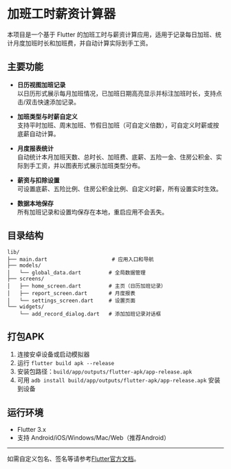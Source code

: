 # 加班工时薪资计算器

本项目是一个基于 Flutter 的加班工时与薪资计算应用，适用于记录每日加班、统计月度加班时长和加班费，并自动计算实际到手工资。

## 主要功能

- **日历视图加班记录**  
  以日历形式展示每月加班情况，已加班日期高亮显示并标注加班时长，支持点击/双击快速添加记录。

- **加班类型与时薪自定义**  
  支持平时加班、周末加班、节假日加班（可自定义倍数），可自定义时薪或按底薪自动计算。

- **月度报表统计**  
  自动统计本月加班天数、总时长、加班费、底薪、五险一金、住房公积金、实际到手工资，并以图表形式展示加班类型分布。

- **薪资与扣除设置**  
  可设置底薪、五险比例、住房公积金比例、自定义时薪，所有设置实时生效。

- **数据本地保存**  
  所有加班记录和设置均保存在本地，重启应用不会丢失。

## 目录结构

```
lib/
├── main.dart                     # 应用入口和导航
├── models/
│   └── global_data.dart         # 全局数据管理
├── screens/
│   ├── home_screen.dart         # 主页（日历加班记录）
│   ├── report_screen.dart       # 月度报表
│   └── settings_screen.dart     # 设置页面
└── widgets/
    └── add_record_dialog.dart   # 添加加班记录对话框
```

## 打包APK

1. 连接安卓设备或启动模拟器
2. 运行 `flutter build apk --release`
3. 安装包路径：`build/app/outputs/flutter-apk/app-release.apk`
4. 可用 `adb install build/app/outputs/flutter-apk/app-release.apk` 安装到设备

## 运行环境

- Flutter 3.x
- 支持 Android/iOS/Windows/Mac/Web（推荐Android）

---

如需自定义包名、签名等请参考[Flutter官方文档](https://docs.flutter.dev/deployment/android)。
